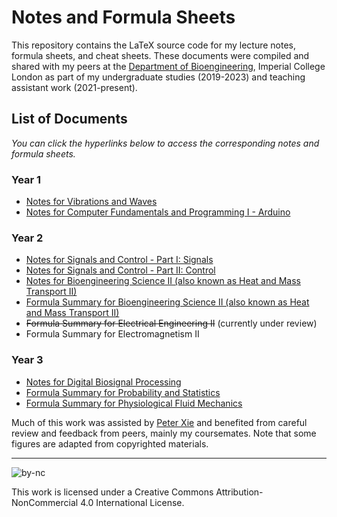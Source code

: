 # Notes and Formula Sheets

This repository contains the LaTeX source code for my lecture notes, formula sheets, and cheat sheets. These documents were compiled and shared with my peers at the [Department of Bioengineering](https://www.imperial.ac.uk/bioengineering), Imperial College London as part of my undergraduate studies (2019-2023) and teaching assistant work (2021-present).

## List of Documents

*You can click the hyperlinks below to access the corresponding notes and formula sheets.*

### Year 1
- [Notes for Vibrations and Waves](https://binghuan.li/Notes/files/Vibrations_and_Waves.pdf)
- [Notes for Computer Fundamentals and Programming I - Arduino](https://binghuan.li/Notes/files/BIOE40002/Arduino_notes.pdf)

### Year 2
- [Notes for Signals and Control - Part I: Signals](https://binghuan.li/Notes/files/BIOE50011/Signals_and_Control-Signals.pdf)
- [Notes for Signals and Control - Part II: Control](https://binghuan.li/Notes/files/BIOE50011/Signals_and_Control-Control.pdf)
- [Notes for Bioengineering Science II (also known as Heat and Mass Transport II)](https://binghuan.li/Notes/files/Heat_and_Mass_Transport.pdf)
- [Formula Summary for Bioengineering Science II (also known as Heat and Mass Transport II)](https://binghuan.li/Notes/files/Heat_and_Mass_Transport_formula_summary.pdf)
- ~~Formula Summary for Electrical Engineering II~~ (currently under review)
- Formula Summary for Electromagnetism II

### Year 3
- [Notes for Digital Biosignal Processing](https://binghuan.li/Notes/files/DSP-Notes_ver2812.pdf)
- [Formula Summary for Probability and Statistics](https://binghuan.li/Notes/files/Probability_and_Statistics_formula_summary.pdf)
- [Formula Summary for Physiological Fluid Mechanics](https://binghuan.li/Notes/files/BIOE60009/)

Much of this work was assisted by [Peter Xie](https://profiles.stanford.edu/peter-xie) and benefited from careful review and feedback from peers, mainly my coursemates. Note that some figures are adapted from copyrighted materials.

---

![by-nc](https://binghuan.li/_include/imgs/by-nc.svg)

This work is licensed under a Creative Commons Attribution-NonCommercial 4.0 International License.
